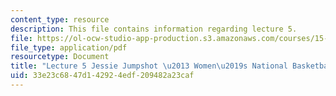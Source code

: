 ```yaml
---
content_type: resource
description: This file contains information regarding lecture 5.
file: https://ol-ocw-studio-app-production.s3.amazonaws.com/courses/15-067-competitive-decision-making-and-negotiation-spring-2011/33e23c6847d142924edf209482a23caf_MIT15_067S11_lec05.pdf
file_type: application/pdf
resourcetype: Document
title: "Lecture 5 Jessie Jumpshot \u2013 Women\u2019s National Basketball League"
uid: 33e23c68-47d1-4292-4edf-209482a23caf
---
```

